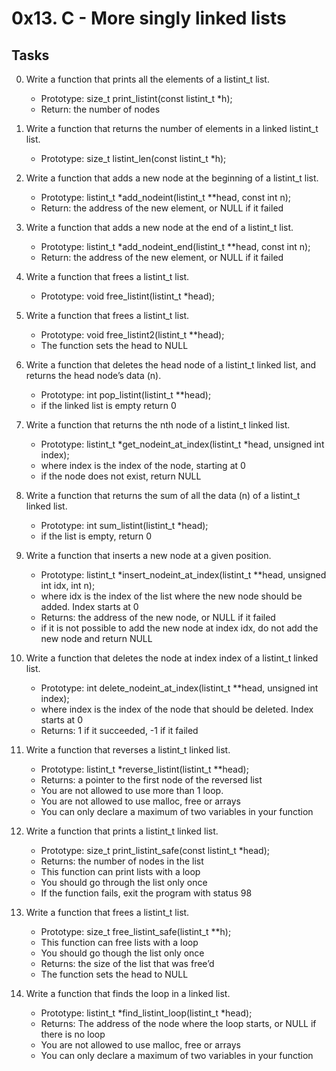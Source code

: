 # 0x13. C - More singly linked lists

## Tasks

0. Write a function that prints all the elements of a listint_t list.

	* Prototype: size_t print_listint(const listint_t *h);
	* Return: the number of nodes
1. Write a function that returns the number of elements in a linked listint_t list.

	* Prototype: size_t listint_len(const listint_t *h);
2. Write a function that adds a new node at the beginning of a listint_t list.

	* Prototype: listint_t *add_nodeint(listint_t **head, const int n);
	* Return: the address of the new element, or NULL if it failed

3. Write a function that adds a new node at the end of a listint_t list.

	* Prototype: listint_t *add_nodeint_end(listint_t **head, const int n);
	* Return: the address of the new element, or NULL if it failed
4. Write a function that frees a listint_t list.

	* Prototype: void free_listint(listint_t *head);
5. Write a function that frees a listint_t list.

	* Prototype: void free_listint2(listint_t **head);
	* The function sets the head to NULL
6. Write a function that deletes the head node of a listint_t linked list, and returns the head node’s data (n).

	* Prototype: int pop_listint(listint_t **head);
	* if the linked list is empty return 0
7. Write a function that returns the nth node of a listint_t linked list.

	* Prototype: listint_t *get_nodeint_at_index(listint_t *head, unsigned int index);
	* where index is the index of the node, starting at 0
	* if the node does not exist, return NULL
8. Write a function that returns the sum of all the data (n) of a listint_t linked list.

	* Prototype: int sum_listint(listint_t *head);
	* if the list is empty, return 0
9. Write a function that inserts a new node at a given position.

	* Prototype: listint_t *insert_nodeint_at_index(listint_t **head, unsigned int idx, int n);
	* where idx is the index of the list where the new node should be added. Index starts at 0
	* Returns: the address of the new node, or NULL if it failed
	* if it is not possible to add the new node at index idx, do not add the new node and return NULL
10. Write a function that deletes the node at index index of a listint_t linked list.

	* Prototype: int delete_nodeint_at_index(listint_t **head, unsigned int index);
	* where index is the index of the node that should be deleted. Index starts at 0
	* Returns: 1 if it succeeded, -1 if it failed

11. Write a function that reverses a listint_t linked list.

	* Prototype: listint_t *reverse_listint(listint_t **head);
	* Returns: a pointer to the first node of the reversed list
	* You are not allowed to use more than 1 loop.
	* You are not allowed to use malloc, free or arrays
	* You can only declare a maximum of two variables in your function
12. Write a function that prints a listint_t linked list.

	* Prototype: size_t print_listint_safe(const listint_t *head);
	* Returns: the number of nodes in the list
	* This function can print lists with a loop
	* You should go through the list only once
	* If the function fails, exit the program with status 98
13. Write a function that frees a listint_t list.

	* Prototype: size_t free_listint_safe(listint_t **h);
	* This function can free lists with a loop
	* You should go though the list only once
	* Returns: the size of the list that was free’d
	* The function sets the head to NULL
14. Write a function that finds the loop in a linked list.

 	* Prototype: listint_t *find_listint_loop(listint_t *head);
	* Returns: The address of the node where the loop starts, or NULL if there is no loop
	* You are not allowed to use malloc, free or arrays
	* You can only declare a maximum of two variables in your function
